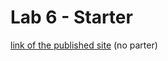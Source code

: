 # Lab 6 - Starter
[link of the published site](https://joyceweng.github.io/Lab6_Starter/)
(no parter)
